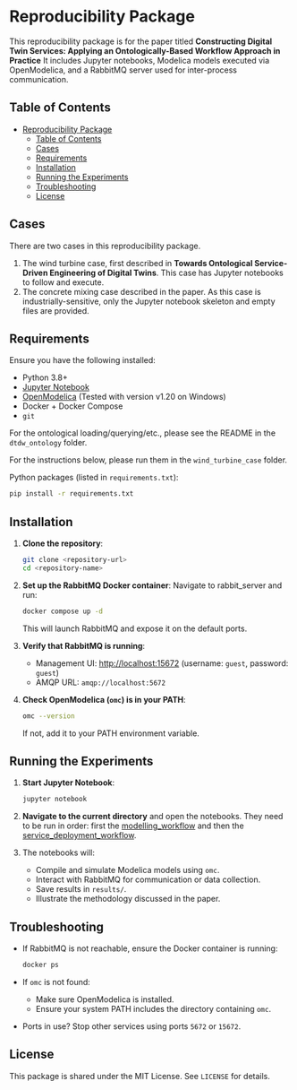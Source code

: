 # Reproducibility Package

This reproducibility package is for the paper titled **Constructing Digital Twin Services: Applying an Ontologically-Based Workflow Approach in Practice** It includes Jupyter notebooks, Modelica models executed via OpenModelica, and a RabbitMQ server used for inter-process communication.


## Table of Contents

- [Reproducibility Package](#reproducibility-package)
    - [Table of Contents](#table-of-contents)
    - [Cases](#cases)
    - [Requirements](#requirements)
    - [Installation](#installation)
    - [Running the Experiments](#running-the-experiments)
    - [Troubleshooting](#troubleshooting)
    - [License](#license)

## Cases

There are two cases in this reproducibility package.

1. The wind turbine case, first described in **Towards Ontological Service-Driven Engineering of Digital Twins**. This case has Jupyter notebooks to follow and execute.
2. The concrete mixing case described in the paper. As this case is industrially-sensitive, only the Jupyter notebook skeleton and empty files are provided.
    
## Requirements

Ensure you have the following installed:

- Python 3.8+
- [Jupyter Notebook](https://jupyter.org/)
- [OpenModelica](https://openmodelica.org/) (Tested with version v1.20 on Windows)
- Docker + Docker Compose
- `git`

For the ontological loading/querying/etc., please see the README in the `dtdw_ontology` folder.

For the instructions below, please run them in the `wind_turbine_case` folder.

Python packages (listed in `requirements.txt`):

```bash
pip install -r requirements.txt
````

## Installation

1. **Clone the repository**:

    ```bash
    git clone <repository-url>
    cd <repository-name>
    ```

2. **Set up the RabbitMQ Docker container**: Navigate to rabbit_server and run:

    ```bash
    docker compose up -d
    ```

    This will launch RabbitMQ and expose it on the default ports.

3. **Verify that RabbitMQ is running**:

   * Management UI: [http://localhost:15672](http://localhost:15672) (username: `guest`, password: `guest`)
   * AMQP URL: `amqp://localhost:5672`

4. **Check OpenModelica (`omc`) is in your PATH**:

    ```bash
    omc --version
    ```

    If not, add it to your PATH environment variable.

## Running the Experiments

1. **Start Jupyter Notebook**:

    ```bash
    jupyter notebook
    ```

2. **Navigate to the current directory** and open the notebooks. They need to be run in order: first the [modelling_workflow](service_deployment_workflow.ipynb) and then the [service_deployment_workflow](modelling_workflow.ipynb).

3. The notebooks will:

   * Compile and simulate Modelica models using `omc`.
   * Interact with RabbitMQ for communication or data collection.
   * Save results in `results/`.
   * Illustrate the methodology discussed in the paper. 

## Troubleshooting

* If RabbitMQ is not reachable, ensure the Docker container is running:

  ```bash
  docker ps
  ```

* If `omc` is not found:

  * Make sure OpenModelica is installed.
  * Ensure your system PATH includes the directory containing `omc`.

* Ports in use? Stop other services using ports `5672` or `15672`.

## License

This package is shared under the MIT License. See `LICENSE` for details.
